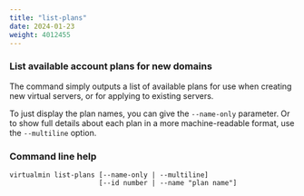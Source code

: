 ```yaml
---
title: "list-plans"
date: 2024-01-23
weight: 4012455
---
```


### List available account plans for new domains

The command simply outputs a list of available plans for use when creating new virtual servers, or for applying to existing servers.

To just display the plan names, you can give the `--name-only` parameter. Or to show full details about each plan in a more machine-readable format, use the `--multiline` option.

### Command line help

```text
virtualmin list-plans [--name-only | --multiline]
                      [--id number | --name "plan name"]
```

